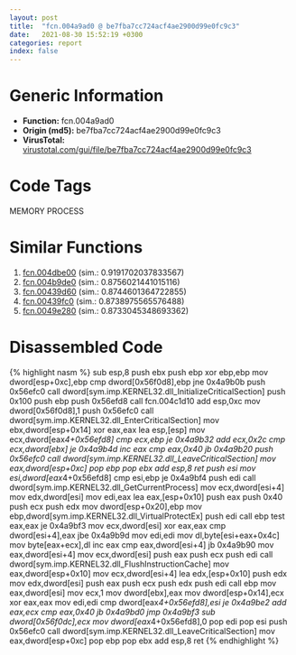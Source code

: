 ```yaml
---
layout: post
title:  "fcn.004a9ad0 @ be7fba7cc724acf4ae2900d99e0fc9c3"
date:   2021-08-30 15:52:19 +0300
categories: report
index: false
---
```


# Generic Information
- **Function:** fcn.004a9ad0
- **Origin (md5):** be7fba7cc724acf4ae2900d99e0fc9c3
- **VirusTotal:** [virustotal.com/gui/file/be7fba7cc724acf4ae2900d99e0fc9c3][virustotal_ref]

# Code Tags
<span class="tag" id="MEMORY">MEMORY</span>
<span class="tag" id="PROCESS">PROCESS</span>


# Similar Functions

1. [fcn.004dbe00][similar_1_ref] (sim.: 0.9191702037833567)
2. [fcn.004b9de0][similar_2_ref] (sim.: 0.8756021441015116)
3. [fcn.00439d60][similar_3_ref] (sim.: 0.8744601364722855)
4. [fcn.00439fc0][similar_4_ref] (sim.: 0.8738975565576488)
5. [fcn.0049e280][similar_5_ref] (sim.: 0.8733045348693362)


# Disassembled Code

{% highlight nasm %}
sub esp,8
push ebx
push ebp
xor ebp,ebp
mov dword[esp+0xc],ebp
cmp dword[0x56f0d8],ebp
jne 0x4a9b0b
push 0x56efc0
call dword[sym.imp.KERNEL32.dll_InitializeCriticalSection]
push 0x100
push ebp
push 0x56efd8
call fcn.004c1d10
add esp,0xc
mov dword[0x56f0d8],1
push 0x56efc0
call dword[sym.imp.KERNEL32.dll_EnterCriticalSection]
mov ebx,dword[esp+0x14]
xor eax,eax
lea esp,[esp]
mov ecx,dword[eax*4+0x56efd8]
cmp ecx,ebp
je 0x4a9b32
add ecx,0x2c
cmp ecx,dword[ebx]
je 0x4a9b4d
inc eax
cmp eax,0x40
jb 0x4a9b20
push 0x56efc0
call dword[sym.imp.KERNEL32.dll_LeaveCriticalSection]
mov eax,dword[esp+0xc]
pop ebp
pop ebx
add esp,8
ret 
push esi
mov esi,dword[eax*4+0x56efd8]
cmp esi,ebp
je 0x4a9bf4
push edi
call dword[sym.imp.KERNEL32.dll_GetCurrentProcess]
mov ecx,dword[esi+4]
mov edx,dword[esi]
mov edi,eax
lea eax,[esp+0x10]
push eax
push 0x40
push ecx
push edx
mov dword[esp+0x20],ebp
mov ebp,dword[sym.imp.KERNEL32.dll_VirtualProtectEx]
push edi
call ebp
test eax,eax
je 0x4a9bf3
mov ecx,dword[esi]
xor eax,eax
cmp dword[esi+4],eax
jbe 0x4a9b9d
mov edi,edi
mov dl,byte[esi+eax+0x4c]
mov byte[eax+ecx],dl
inc eax
cmp eax,dword[esi+4]
jb 0x4a9b90
mov eax,dword[esi+4]
mov ecx,dword[esi]
push eax
push ecx
push edi
call dword[sym.imp.KERNEL32.dll_FlushInstructionCache]
mov eax,dword[esp+0x10]
mov ecx,dword[esi+4]
lea edx,[esp+0x10]
push edx
mov edx,dword[esi]
push eax
push ecx
push edx
push edi
call ebp
mov eax,dword[esi]
mov ecx,1
mov dword[ebx],eax
mov dword[esp+0x14],ecx
xor eax,eax
mov edi,edi
cmp dword[eax*4+0x56efd8],esi
je 0x4a9be2
add eax,ecx
cmp eax,0x40
jb 0x4a9bd0
jmp 0x4a9bf3
sub dword[0x56f0dc],ecx
mov dword[eax*4+0x56efd8],0
pop edi
pop esi
push 0x56efc0
call dword[sym.imp.KERNEL32.dll_LeaveCriticalSection]
mov eax,dword[esp+0xc]
pop ebp
pop ebx
add esp,8
ret 
{% endhighlight %}


[similar_1_ref]: /report/fcn.004dbe00@1160595edb203a63cb2ca3ce2ff04f47
[similar_2_ref]: /report/fcn.004b9de0@1160595edb203a63cb2ca3ce2ff04f47
[similar_3_ref]: /report/fcn.00439d60@a4175bd1311845689d3bca41d1d095ff
[similar_4_ref]: /report/fcn.00439fc0@a4175bd1311845689d3bca41d1d095ff
[similar_5_ref]: /report/fcn.0049e280@3e981d1767f44f5fe2446a49ffe52f4e
[virustotal_ref]: https://www.virustotal.com/gui/file/be7fba7cc724acf4ae2900d99e0fc9c3